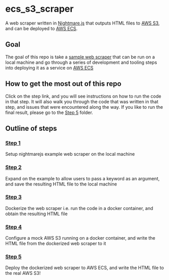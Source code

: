 # ecs_s3_scraper
A web scraper written in [Nightmare.js](http://www.nightmarejs.org/) that outputs HTML files to [AWS S3](https://aws.amazon.com/s3/), and can be deployed to [AWS ECS](https://aws.amazon.com/ecs/).

## Goal
The goal of this repo is take a [sample web scraper](https://github.com/segmentio/nightmare#examples) that can be run on a local machine and go through a series of development and tooling steps into deploying it as a service on [AWS ECS](https://aws.amazon.com/ecs/)

## How to get the most out of this repo
Click on the step link, and you will see instructions on how to run the code in that step. It will also walk you through the code that was written in that step, and issues that were encountered along the way. If you like to run the final result, please go to the [Step 5](step5) folder.

## Outline of steps
### [Step 1](step1)
Setup nightmarejs example web scraper on the local machine

### [Step 2](step2)
Expand on the example to allow users to pass a keyword as an argument, and save the resulting HTML file to the local machine

### [Step 3](step3)
Dockerize the web scraper i.e. run the code in a docker container, and obtain the resulting HTML file

### [Step 4](step4)
Configure a mock AWS S3 running on a docker container, and write the HTML file from the dockerized web scraper to it

### [Step 5](step5)
Deploy the dockerized web scraper to AWS ECS, and write the HTML file to the real AWS S3!
